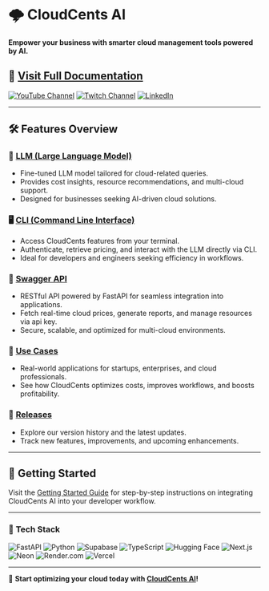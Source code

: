# 🌩️ **CloudCents AI**  
**Empower your business with smarter cloud management tools powered by AI.**  

## 📖 [**Visit Full Documentation**](https://cloudcents.ai/docs)  

<a href="https://www.youtube.com/@cloudcents-ai"><img src="https://img.shields.io/badge/YouTube-FF0000?style=for-the-badge&logo=youtube&logoColor=white" alt="YouTube Channel"></a>
<a href="https://www.twitch.tv/majesticcodingtwitch"><img src="https://img.shields.io/badge/Twitch-9146FF?style=for-the-badge&logo=twitch&logoColor=white" alt="Twitch Channel"></a>
<a href="https://www.linkedin.com/company/cloudcents-ai/"><img src="https://img.shields.io/badge/-LinkedIn-0077B5?style=for-the-badge&logo=linkedin&logoColor=white" alt="LinkedIn"></a>
</a>

---

## 🛠️ **Features Overview**

### 🤖 [**LLM (Large Language Model)**](https://cloudcents.ai/docs/llm)  
- Fine-tuned LLM model tailored for cloud-related queries.  
- Provides cost insights, resource recommendations, and multi-cloud support.  
- Designed for businesses seeking AI-driven cloud solutions.

### 🖥️ [**CLI (Command Line Interface)**](https://cloudcents.ai/docs/cli)  
- Access CloudCents features from your terminal.  
- Authenticate, retrieve pricing, and interact with the LLM directly via CLI.  
- Ideal for developers and engineers seeking efficiency in workflows.

### 🔗 [**Swagger API**](https://cloudcents.ai/docs/swagger-api)  
- RESTful API powered by FastAPI for seamless integration into applications.  
- Fetch real-time cloud prices, generate reports, and manage resources via api key.  
- Secure, scalable, and optimized for multi-cloud environments.

### 🚀 [**Use Cases**](https://cloudcents.ai/docs/use-cases)  
- Real-world applications for startups, enterprises, and cloud professionals.  
- See how CloudCents optimizes costs, improves workflows, and boosts profitability.

### 📜 [**Releases**](https://cloudcents.ai/docs/releases)  
- Explore our version history and the latest updates.  
- Track new features, improvements, and upcoming enhancements.

---

## 🌟 **Getting Started**
Visit the [Getting Started Guide](https://cloudcents.ai) for step-by-step instructions on integrating CloudCents AI into your developer workflow.

---

### 🔧 **Tech Stack**

<p >
  <img src="https://img.shields.io/badge/FastAPI-005571?style=for-the-badge&logo=fastapi&logoColor=white" alt="FastAPI" />
  <img src="https://img.shields.io/badge/Python-3776AB?style=for-the-badge&logo=python&logoColor=white" alt="Python" />
  <img src="https://img.shields.io/badge/Supabase-3ECF8E?style=for-the-badge&logo=supabase&logoColor=white" alt="Supabase" />
  <img src="https://img.shields.io/badge/TypeScript-3178C6?style=for-the-badge&logo=typescript&logoColor=white" alt="TypeScript" />
  <img src="https://img.shields.io/badge/HuggingFace-%23FF9900.svg?style=for-the-badge&logo=huggingface&logoColor=black" alt="Hugging Face" />
  <img src="https://img.shields.io/badge/Next.js-000000?style=for-the-badge&logo=nextdotjs&logoColor=white" alt="Next.js" />
  <img src="https://img.shields.io/badge/Neon-3FA9F5?style=for-the-badge&logo=postgresql&logoColor=white" alt="Neon" />
  <img src="https://img.shields.io/badge/Render-46E3B7?style=for-the-badge&logo=render&logoColor=white" alt="Render.com" />
  <img src="https://img.shields.io/badge/Vercel-000000?style=for-the-badge&logo=vercel&logoColor=white" alt="Vercel" />
</p>

---

🚀 **Start optimizing your cloud today with [CloudCents AI](https://cloudcents.ai/docs)!**

